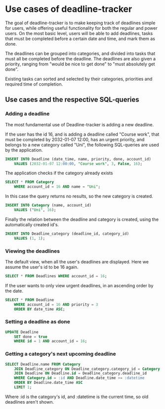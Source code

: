 # Use cases of deadline-tracker

The goal of deadline-tracker is to make keeping track of deadlines simple for users, while offering useful functionality for both the regular and power users. On the most basic level, users will be able to add deadlines, tasks that must be completed before a certain date and time, and mark them as done.  

The deadlines can be grouped into categories, and divided into tasks that must all be completed before the deadline. The deadlines are also given a priority, ranging from "would be nice to get done" to "must absolutely get done". 

Existing tasks can sorted and selected by their categories, priorities and required time of completion.


## Use cases and the respective SQL-queries

### Adding a deadline

The most fundamental use of Deadline-tracker is adding a new deadline. 

If the user has the id 16, and is adding a deadline called "Course work", that must be completed by 2032-01-07 12:00, has an urgent priority, and belongs to a new category called "Uni", the following SQL-queries are used by the application.

~~~~sql
INSERT INTO Deadline (date_time, name, priority, done, account_id)
	VALUES (2032-01-07 12:00:00, "Course work", 3, False, 16);
~~~~

The application checks if the category already exists

~~~~sql
SELECT * FROM Category 
	WHERE account_id = 16 AND name = "Uni";
~~~~

In this case the query returns no results, so the new category is created.
~~~~sql
INSERT INTO Category (name, account_id) 
	VALUES ("Uni", 16);
~~~~

Finally the relation between the deadline and category is created, using the automatically created id's.

~~~~sql
INSERT INTO Deadline_category (deadline_id, category_id)
	VALUES (1, 1);
~~~~

### Viewing the deadlines

The default view, when all the user's deadlines are displayed. Here we assume the user's id to be 16 again.

~~~~sql 
SELECT * FROM Deadlines WHERE account_id = 16;
~~~~

If the user wants to only view urgent deadlines, in an ascending order by the date.

~~~~sql
SELECT * FROM Deadline
	WHERE account_id = 16 AND priority = 3
	ORDER BY date_time ASC;
~~~~

### Setting a deadline as done
~~~~sql
UPDATE Deadline
	SET done = true
	WHERE id = 1 AND account_id = 16;
~~~~

### Getting a category's next upcoming deadline

~~~~sql
SELECT Deadline.name FROM Category
	JOIN Deadline_category ON Deadline_category.category_id = Category.id
	JOIN Deadline ON Deadline.id = Deadline_category.deadline_id
	WHERE Category.id = :id AND Deadline.date_time >= :datetime
	ORDER BY Deadline.date_time ASC
	LIMIT 1;
~~~~

Where :id is the category's id, and :datetime is the current time, so old deadlines aren't shown.
